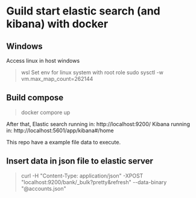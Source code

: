 # Guild start elastic search (and kibana) with docker

## Windows
Access linux in host windows
> wsl
Set env for linux system with root role
> sudo sysctl -w vm.max_map_count=262144
 

## Build compose
> docker compore up


After that,
Elastic search running in: http://localhost:9200/
Kibana running in: http://localhost:5601/app/kibana#/home

This repo have a example file data to execute.

## Insert data in json file to elastic server
> curl -H "Content-Type: application/json" -XPOST "localhost:9200/bank/_bulk?pretty&refresh" --data-binary "@accounts.json"
